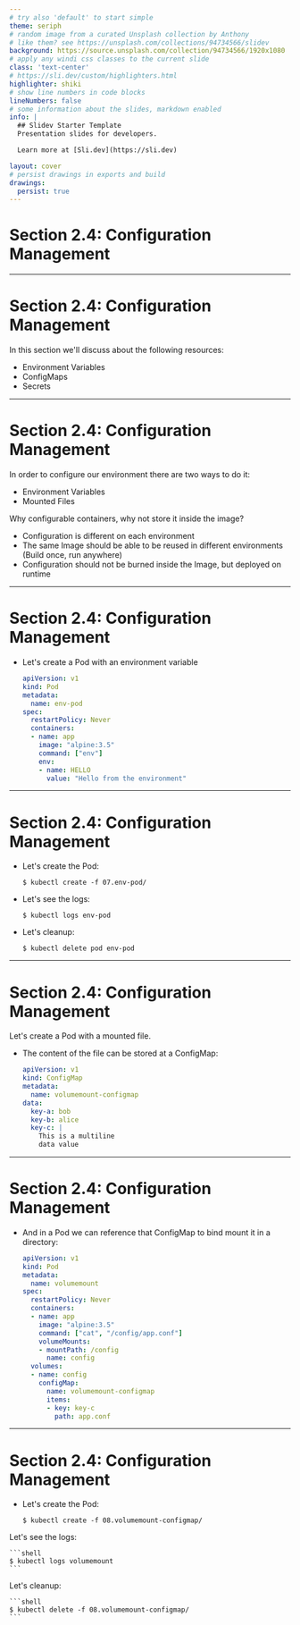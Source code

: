 ```yaml
---
# try also 'default' to start simple
theme: seriph
# random image from a curated Unsplash collection by Anthony
# like them? see https://unsplash.com/collections/94734566/slidev
background: https://source.unsplash.com/collection/94734566/1920x1080
# apply any windi css classes to the current slide
class: 'text-center'
# https://sli.dev/custom/highlighters.html
highlighter: shiki
# show line numbers in code blocks
lineNumbers: false
# some information about the slides, markdown enabled
info: |
  ## Slidev Starter Template
  Presentation slides for developers.

  Learn more at [Sli.dev](https://sli.dev)

layout: cover
# persist drawings in exports and build
drawings:
  persist: true
---
```


# Section 2.4: Configuration Management

---

# Section 2.4: Configuration Management

In this section we'll discuss about the following resources:

* Environment Variables
* ConfigMaps
* Secrets

---

# Section 2.4: Configuration Management

In order to configure our environment there are two ways to do it:

* Environment Variables
* Mounted Files

Why configurable containers, why not store it inside the image?

* Configuration is different on each environment
* The same Image should be able to be reused in different environments (Build once, run anywhere)
* Configuration should not be burned inside the Image, but deployed on runtime

---

# Section 2.4: Configuration Management

* Let's create a Pod with an environment variable

    ```yaml
    apiVersion: v1
    kind: Pod
    metadata:
      name: env-pod
    spec:
      restartPolicy: Never
      containers:
      - name: app
        image: "alpine:3.5"
        command: ["env"]
        env:
        - name: HELLO
          value: "Hello from the environment"
    ```
---

# Section 2.4: Configuration Management

* Let's create the Pod:

    ```shell
    $ kubectl create -f 07.env-pod/
    ```

* Let's see the logs:

    ```shell
    $ kubectl logs env-pod
    ```

* Let's cleanup:

    ```shell
    $ kubectl delete pod env-pod
    ```

---

# Section 2.4: Configuration Management

Let's create a Pod with a mounted file.

* The content of the file can be stored at a ConfigMap:

    ```yaml
    apiVersion: v1
    kind: ConfigMap
    metadata:
      name: volumemount-configmap
    data:
      key-a: bob
      key-b: alice
      key-c: |
        This is a multiline
        data value
    ```

---

# Section 2.4: Configuration Management

* And in a Pod we can reference that ConfigMap to bind mount it in a directory:

    ```yaml
    apiVersion: v1
    kind: Pod
    metadata:
      name: volumemount
    spec:
      restartPolicy: Never
      containers:
      - name: app
        image: "alpine:3.5"
        command: ["cat", "/config/app.conf"]
        volumeMounts:
        - mountPath: /config
          name: config
      volumes:
      - name: config
        configMap:
          name: volumemount-configmap
          items:
          - key: key-c
            path: app.conf
    ```

---

# Section 2.4: Configuration Management

* Let's create the Pod:

    ```shell
    $ kubectl create -f 08.volumemount-configmap/
    ```

Let's see the logs:

    ```shell
    $ kubectl logs volumemount
    ```

Let's cleanup:

    ```shell
    $ kubectl delete -f 08.volumemount-configmap/
    ```
